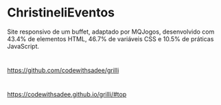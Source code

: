 # ChristineliEventos
Site responsivo de um buffet, adaptado por MQJogos,
desenvolvido com 43.4% de elementos HTML, 46.7% de variáveis CSS e 
10.5% de práticas JavaScript.
#
https://github.com/codewithsadee/grilli
#
https://codewithsadee.github.io/grilli/#top
